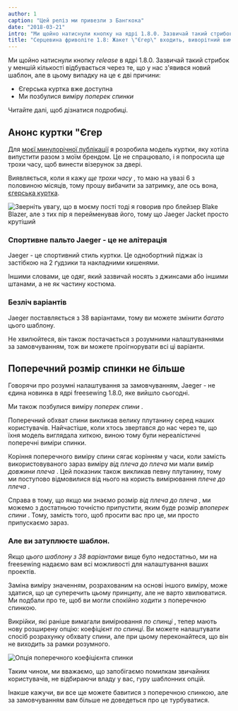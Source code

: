```yaml
---
author: 1
caption: "Цей реліз ми привезли з Бангкока"
date: "2018-03-21"
intro: "Ми щойно натиснули кнопку на ядрі 1.8.0. Зазвичай такий стрибок у меншій кількості відбувається через те, що у нас з'явився новий шаблон, але в цьому випадку на це є дві причини:"
title: "Серцевина фриволіте 1.8: Жакет \"Єгер\" входить, виворітний вимір по спинці виходить"
---
```



Ми щойно натиснули кнопку *release* в ядрі 1.8.0. Зазвичай такий стрибок у меншій кількості відбувається через те, що у нас з'явився новий шаблон, але в цьому випадку на це є дві причини:

 - Єгерська куртка [](/patterns/jaeger) вже доступна
 - Ми позбулися виміру *поперек спинки*

Читайте далі, щоб дізнатися подробиці.

## Анонс куртки "Єгер

Для [моєї минулорічної публікації](/blog/the-refashioners-2017/) я розробила модель куртки, яку хотіла випустити разом з моїм брендом. Це не спрацювало, і я попросила ще трохи часу, щоб винести візерунок за двері.

Виявляється, коли я кажу *ще трохи часу* , то маю на увазі 6 з половиною місяців, тому прошу вибачити за затримку, але ось вона, [єгерська куртка](/designs/jaeger).

![Зверніть увагу, що в моєму пості тоді я говорив про блейзер Blake Blazer, але з тих пір я перейменував його, тому що Jaeger Jacket просто крутіший](https://posts.freesewing.org/uploads/jaeger_1cb91a3cd3.jpg)



### Спортивне пальто Jaeger - це не алітерація

Jaeger - це спортивний стиль куртки. Це однобортний піджак із застібкою на 2 ґудзики та накладними кишенями.

Іншими словами, це одяг, який зазвичай носять з джинсами або іншими штанами, а не як частину костюма.

### Безліч варіантів

Jaeger поставляється з 38 варіантами, тому ви можете змінити *багато* цього шаблону.

Не хвилюйтеся, він також постачається з розумними налаштуваннями за замовчуванням, тож ви можете проігнорувати всі ці варіанти.

## Поперечний розмір спинки не більше

Говорячи про розумні налаштування за замовчуванням, Jaeger - не єдина новинка в ядрі freesewing 1.8.0, яке вийшло сьогодні.

Ми також позбулися виміру *поперек спини* .

Поперечний обхват спини викликав велику плутанину серед наших користувачів. Найчастіше, коли хтось звертався до нас через те, що їхня модель виглядала хиткою, виною тому були нереалістичні поперечні виміри спинки.

Коріння поперечного виміру спини сягає корінням у часи, коли замість використовуваного зараз виміру *від плеча до плеча* ми мали вимір *довжини плеча* . Цей показник також викликав певну плутанину, тому ми поступово відмовилися від нього на користь вимірювання *плече до плеча* .

Справа в тому, що якщо ми знаємо розмір *від плеча до плеча* , ми можемо з достатньою точністю припустити, яким буде розмір *впоперек спини* . Тому, замість того, щоб просити вас про це, ми просто припускаємо зараз.

### Але ви затуплюєте шаблон.

Якщо *цього шаблону з 38 варіантами* вище було недостатньо, ми на freesewing надаємо вам всі можливості для налаштування ваших проектів.

Заміна виміру значенням, розрахованим на основі іншого виміру, може здатися, що це суперечить цьому принципу, але не варто хвилюватися. Ми подбали про те, щоб ви могли спокійно ходити з поперечною спинкою.

Викрійки, які раніше вимагали вимірювання *по спинці* , тепер мають нову розширену опцію: коефіцієнт *по спинці*. Ви можете налаштувати спосіб розрахунку обхвату спини, але при цьому переконайтеся, що він не виходить за рамки розумного.

![Опція поперечного коефіцієнта спинки](https://posts.freesewing.org/uploads/acrossback_60791a4392.png)


Таким чином, ми вважаємо, що запобігаємо помилкам звичайних користувачів, не відбираючи владу у вас, гуру шаблонних опцій.

Інакше кажучи, ви все ще можете бавитися з поперечною спинкою, але за замовчуванням вам більше не доведеться про це турбуватися.

